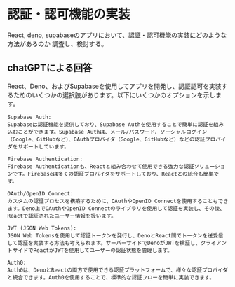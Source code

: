 # 認証・認可機能の実装

React, deno, supabaseのアプリにおいて、認証・認可機能の実装にどのような方法があるのか
調査し、検討する。

## chatGPTによる回答
React、Deno、およびSupabaseを使用してアプリを開発し、認証認可を実装するためのいくつかの選択肢があります。以下にいくつかのオプションを示します。

    Supabase Auth:
    Supabaseは認証機能を提供しており、Supabase Authを使用することで簡単に認証を組み込むことができます。Supabase Authは、メール/パスワード、ソーシャルログイン（Google、GitHubなど）、OAuthプロバイダ（Google、GitHubなど）などの認証プロバイダをサポートしています。

    Firebase Authentication:
    Firebase Authenticationも、Reactと組み合わせて使用できる強力な認証ソリューションです。Firebaseは多くの認証プロバイダをサポートしており、Reactとの統合も簡単です。

    OAuth/OpenID Connect:
    カスタムの認証プロセスを構築するために、OAuthやOpenID Connectを使用することもできます。Deno上でOAuthやOpenID Connectのライブラリを使用して認証を実装し、その後、Reactで認証されたユーザー情報を扱います。

    JWT (JSON Web Tokens):
    JSON Web Tokensを使用して認証トークンを発行し、DenoとReact間でトークンを送受信して認証を実装する方法も考えられます。サーバーサイドでDenoがJWTを検証し、クライアントサイドでReactがJWTを使用してユーザーの認証状態を管理します。

    Auth0:
    Auth0は、DenoとReactの両方で使用できる認証プラットフォームで、様々な認証プロバイダと統合できます。Auth0を使用することで、標準的な認証フローを簡単に実装できます。


